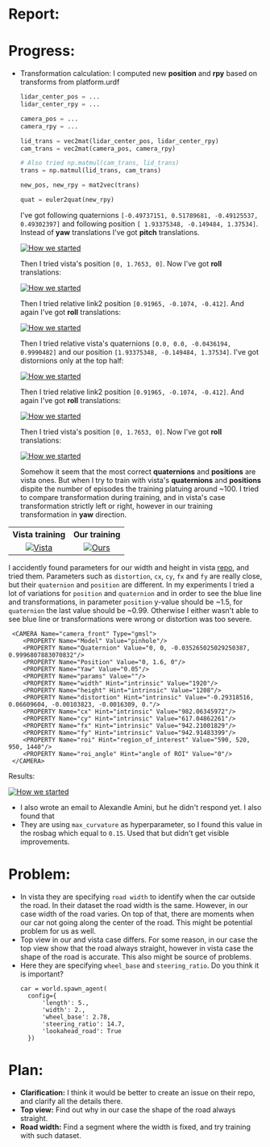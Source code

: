 # Report:

# Progress:

* Transformation calculation: I computed new **position** and **rpy** based on transforms from platform.urdf

  ```py
  lidar_center_pos = ...
  lidar_center_rpy = ...

  camera_pos = ...
  camera_rpy = ...

  lid_trans = vec2mat(lidar_center_pos, lidar_center_rpy)
  cam_trans = vec2mat(camera_pos, camera_rpy)

  # Also tried np.matmul(cam_trans, lid_trans) 
  trans = np.matmul(lid_trans, cam_trans)

  new_pos, new_rpy = mat2vec(trans)

  quat = euler2quat(new_rpy)
  ```
  I've got following quaternions `[-0.49737151, 0.51789681, -0.49125537, 0.49302397]` and following position `[ 1.93375348, -0.149484, 1.37534]`. Instead of **yaw** translations I've got **pitch** translations.

  <a href="https://www.youtube.com/watch?v=7_AoA41ANNQ"><img src="https://img.youtube.com/vi/7_AoA41ANNQ/0.jpg" alt="How we started"></a>

  Then I tried vista's position `[0, 1.7653, 0]`. Now I've got **roll** translations: 
  
  <a href="https://www.youtube.com/watch?v=WZKNWGx2gcg"><img src="https://img.youtube.com/vi/WZKNWGx2gcg/0.jpg" alt="How we started"></a>

  Then I tried relative link2 position `[0.91965, -0.1074, -0.412]`. And again I've got **roll** translations:  
  
  <a href="https://www.youtube.com/watch?v=GkcfCHTdTkI"><img src="https://img.youtube.com/vi/GkcfCHTdTkI/0.jpg" alt="How we started"></a>

  Then I tried relative vista's quaternions `[0.0, 0.0, -0.0436194, 0.9990482]` and our position `[1.93375348, -0.149484, 1.37534]`. 
  I've got distornions only at the top half:
  
  <a href="https://www.youtube.com/watch?v=OcqD_h5zPlU"><img src="https://img.youtube.com/vi/OcqD_h5zPlU/0.jpg" alt="How we started"></a>

  Then I tried relative link2 position `[0.91965, -0.1074, -0.412]`. And again I've got **roll** translations:  
  
  <a href="https://www.youtube.com/watch?v=S2SIo50avL8"><img src="https://img.youtube.com/vi/S2SIo50avL8/0.jpg" alt="How we started"></a>

  Then I tried vista's position `[0, 1.7653, 0]`. Now I've got **roll** translations:
  
  <a href="https://www.youtube.com/watch?v=99MkjcpV984"><img src="https://img.youtube.com/vi/99MkjcpV984/0.jpg" alt="How we started"></a>

  Somehow it seem that the most correct **quaternions** and **positions** are vista ones. But when I try to train with vista's **quaternions** and **positions** dispite the number of episodes the training platuing around ~100. I tried to compare transformation during training, and in vista's case transformation strictly left or right, however in our training transformation in **yaw** direction.
  
<table style="width:100%">
  <tr>
    <th>Vista training</th>
    <th>Our training</th>
  </tr>
  <tr>
    <td> <div align="center">
  <a href="https://www.youtube.com/watch?v=ufXnJpMp_A4"><img src="https://img.youtube.com/vi/ufXnJpMp_A4/0.jpg" alt="Vista"></a>
</div> </td>
    <td> <div align="center">
  <a href="https://www.youtube.com/watch?v=qO91C5Ry_KA"><img src="https://img.youtube.com/vi/qO91C5Ry_KA/0.jpg" alt="Ours"></a>
</div></td>
  </tr>
</table>

I accidently found parameters for our width and height in vista [repo](https://github.com/vista-simulator/vista/tree/1132f711c0889f9778a93efef32ca292576cc424), and tried them. Parameters such as `distortion`, `cx`, `cy`, `fx` and `fy` are really close, but their `quaternion` and `position` are different. In my experiments I tried a lot of variations for `position` and `quaternion` and in order to see the blue line and transformations, in parameter `position` y-value should be ~1.5, for `quaternion` the last value should be ~0.99. Otherwise I either wasn't able to see blue line or transformations were wrong or distortion was too severe. 

```
 <CAMERA Name="camera_front" Type="gmsl">
    <PROPERTY Name="Model" Value="pinhole"/>
    <PROPERTY Name="Quaternion" Value="0, 0, -0.035265025029250387, 0.9996807883070832"/>
    <PROPERTY Name="Position" Value="0, 1.6, 0"/>
    <PROPERTY Name="Yaw" Value="0.05"/>
    <PROPERTY Name="params" Value=""/>
    <PROPERTY Name="width" Hint="intrinsic" Value="1920"/>
    <PROPERTY Name="height" Hint="intrinsic" Value="1208"/>
    <PROPERTY Name="distortion" Hint="intrinsic" Value="-0.29318516, 0.06609604, -0.00103823, -0.0016309, 0."/>
    <PROPERTY Name="cx" Hint="intrinsic" Value="982.06345972"/>
    <PROPERTY Name="cy" Hint="intrinsic" Value="617.04862261"/>
    <PROPERTY Name="fx" Hint="intrinsic" Value="942.21001829"/>
    <PROPERTY Name="fy" Hint="intrinsic" Value="942.91483399"/>
    <PROPERTY Name="roi" Hint="region_of_interest" Value="590, 520, 950, 1440"/>
    <PROPERTY Name="roi_angle" Hint="angle of ROI" Value="0"/>
 </CAMERA>
```

Results:

<a href="https://www.youtube.com/watch?v=ozMPMzn5cEw"><img src="https://img.youtube.com/vi/ozMPMzn5cEw/0.jpg" alt="How we started"></a>

* I also wrote an email to Alexandle Amini, but he didn't respond yet. I also found that 
* They are using `max_curvature` as hyperparameter, so I found this value in the rosbag which equal to `0.15`. Used that but didn't get visible improvements.

# Problem: 
* In vista they are specifying `road width` to identify when the car outside the road. In their dataset the road width is the same. However, in our case width of the road varies. On top of that, there are moments when our car not going along the center of the road. This might be potential problem for us as well.
* Top view in our and vista case differs. For some reason, in our case the top view show that the road always straight, however in vista case the shape of the road is accurate. This also might be source of problems. 
* Here they are specifying `wheel_base` and `steering_ratio`. Do you think it is important?
  ```
  car = world.spawn_agent(
    config={
        'length': 5.,
        'width': 2.,
        'wheel_base': 2.78,
        'steering_ratio': 14.7,
        'lookahead_road': True
    })
  ```

# Plan: 
* **Clarification:** I think it would be better to create an issue on their repo, and clarify all the details there.
* **Top view:** Find out why in our case the shape of the road always straight.
* **Road width:** Find a segment where the width is fixed, and try training with such dataset.

